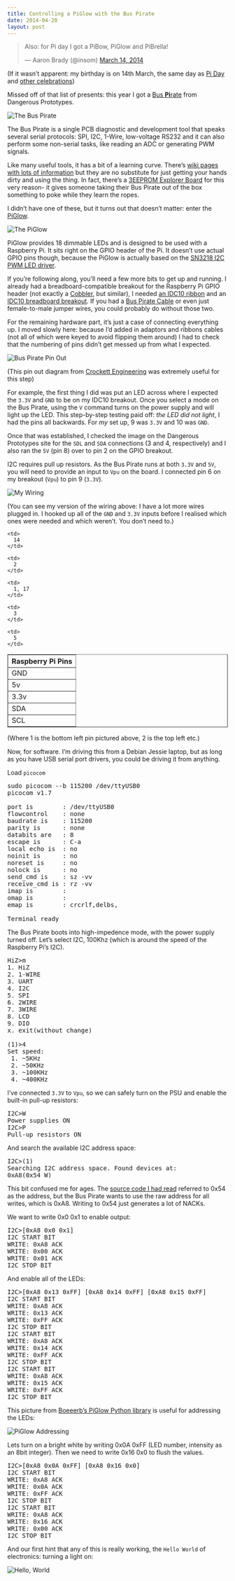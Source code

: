 ```yaml
---
title: Controlling a PiGlow with the Bus Pirate
date: 2014-04-20
layout: post
---
```

<blockquote class="twitter-tweet" lang="en">
  <p>
    Also: for Pi day I got a PiBow, PiGlow and PiBrella!
  </p>

  <p>
    &mdash; Aaron Brady (@insom) <a
href="https://twitter.com/insom/statuses/444590498511347712">March 14, 2014</a>
  </p>
</blockquote>



(If it wasn&rsquo;t apparent: my birthday is on 14th March, the same day as [Pi Day][1] and [other celebrations][2])

Missed off of that list of presents: this year I got a [Bus **Pi**rate][3] from Dangerous Prototypes.

![The Bus Pirate][4]

The Bus Pirate is a single PCB diagnostic and development tool that speaks several serial protocols: SPI, I2C, 1-Wire, low-voltage RS232 and it can also perform some non-serial tasks, like reading an ADC or generating PWM signals.

Like many useful tools, it has a bit of a learning curve. There&rsquo;s [wiki pages with lots of information][5] but they are no substitute for just getting your hands dirty and using the thing. In fact, there&rsquo;s a [3EEPROM Explorer Board][6] for this very reason- it gives someone taking their Bus Pirate out of the box something to poke while they learn the ropes.

I didn&rsquo;t have one of these, but it turns out that doesn&rsquo;t matter: enter the [PiGlow][7].

![The PiGlow][8]

PiGlow provides 18 dimmable LEDs and is designed to be used with a Raspberry Pi. It sits right on the GPIO header of the Pi. It doesn&rsquo;t use actual GPIO pins though, because the PiGlow is actually based on the [SN3218 I2C PWM LED driver][9].

If you&rsquo;re following along, you&rsquo;ll need a few more bits to get up and running. I already had a breadboard-compatible breakout for the Raspberry Pi GPIO header (not exactly a [Cobbler][10], but similar), I needed [an IDC10 ribbon][11] and an [IDC10 breadboard breakout][12]. If you had a [Bus Pirate Cable][13] or even just female-to-male jumper wires, you could probably do without those two.

For the remaining hardware part, it&rsquo;s just a case of connecting everything up. I moved slowly here: because I&rsquo;d added in adaptors and ribbons cables (not all of which were keyed to avoid flipping them around) I had to check that the numbering of pins didn&rsquo;t get messed up from what I expected.

![Bus Pirate Pin Out][14]

(This pin out diagram from [Crockett Engineering][15] was extremely useful for this step)

For example, the first thing I did was put an LED across where I expected the `3.3V` and `GND` to be on my IDC10 breakout. Once you select a mode on the Bus Pirate, using the `V` command turns on the power supply and will light up the LED. This step-by-step testing paid off: _the LED did not light_, I had the pins all backwards. For _my_ set up, 9 was `3.3V` and 10 was `GND`.

Once that was established, I checked the image on the Dangerous Prototypes site for the `SDL` and `SDA` connections (3 and 4, respectively) and I also ran the `5V` (pin 8) over to pin 2 on the GPIO breakout.

I2C requires pull up resistors. As the Bus Pirate runs at both `3.3V` and `5V`, you will need to provide an input to `Vpu` on the board. I connected pin 6 on my breakout (`Vpu`) to pin 9 (`3.3V`).

![My Wiring][16]

(You can see my version of the wiring above: I have a lot more wires plugged in. I hooked up all of the `GND` and `3.3V` inputs before I realised which ones were needed and which weren&rsquo;t. You don&rsquo;t need to.)

<table border="1" cellpadding="5">
  <tr>
    <th colspan="2">
      Raspberry Pi Pins
    </th>
  </tr>

  <tr>
    <td>
      GND
    </td>

    <td>
      14
    </td>
  </tr>

  <tr>
    <td>
      5v
    </td>

    <td>
      2
    </td>
  </tr>

  <tr>
    <td>
      3.3v
    </td>

    <td>
      1, 17
    </td>
  </tr>

  <tr>
    <td>
      SDA
    </td>

    <td>
      3
    </td>
  </tr>

  <tr>
    <td>
      SCL
    </td>

    <td>
      5
    </td>
  </tr>
</table>

(Where 1 is the bottom left pin pictured above, 2 is the top left etc.)

Now, for software. I&rsquo;m driving this from a Debian Jessie laptop, but as long as you have USB serial port drivers, you could be driving it from anything.

Load `picocom`

<pre>sudo picocom --b 115200 /dev/ttyUSB0
picocom v1.7

port is        : /dev/ttyUSB0
flowcontrol    : none
baudrate is    : 115200
parity is      : none
databits are   : 8
escape is      : C-a
local echo is  : no
noinit is      : no
noreset is     : no
nolock is      : no
send_cmd is    : sz -vv
receive_cmd is : rz -vv
imap is        :
omap is        :
emap is        : crcrlf,delbs,

Terminal ready
</pre>

The Bus Pirate boots into high-impedence mode, with the power supply turned off. Let&rsquo;s select I2C, 100Khz (which is around the speed of the Raspberry Pi&rsquo;s I2C).

<pre>HiZ>m
1. HiZ
2. 1-WIRE
3. UART
4. I2C
5. SPI
6. 2WIRE
7. 3WIRE
8. LCD
9. DIO
x. exit(without change)

(1)>4
Set speed:
 1. ~5KHz
 2. ~50KHz
 3. ~100KHz
 4. ~400KHz
</pre>

I&rsquo;ve connected `3.3V` to `Vpu`, so we can safely turn on the PSU and enable the built-in pull-up resistors:

<pre>I2C>W
Power supplies ON
I2C>P
Pull-up resistors ON
</pre>

And search the available I2C address space:

<pre>I2C>(1)
Searching I2C address space. Found devices at:
0xA8(0x54 W)
</pre>

This bit confused me for ages. The [source code I had read][17] referred to 0x54 as the address, but the Bus Pirate wants to use the raw address for all writes, which is 0xA8. Writing to 0x54 just generates a lot of NACKs.

We want to write 0x0 0x1 to enable output:

<pre>I2C>[0xA8 0x0 0x1]
I2C START BIT
WRITE: 0xA8 ACK
WRITE: 0x00 ACK
WRITE: 0x01 ACK
I2C STOP BIT
</pre>

And enable all of the LEDs:

<pre>I2C>[0xA8 0x13 0xFF] [0xA8 0x14 0xFF] [0xA8 0x15 0xFF]
I2C START BIT
WRITE: 0xA8 ACK
WRITE: 0x13 ACK
WRITE: 0xFF ACK
I2C STOP BIT
I2C START BIT
WRITE: 0xA8 ACK
WRITE: 0x14 ACK
WRITE: 0xFF ACK
I2C STOP BIT
I2C START BIT
WRITE: 0xA8 ACK
WRITE: 0x15 ACK
WRITE: 0xFF ACK
I2C STOP BIT
</pre>

This picture from [Boeeerb&rsquo;s PiGlow Python library][18] is useful for addressing the LEDs:

![PiGlow Addressing][19]

Lets turn on a bright white by writing 0x0A 0xFF (LED number, intensity as an 8bit integer). Then we need to write 0x16 0x0 to flush the values.

<pre>I2C>[0xA8 0x0A 0xFF] [0xA8 0x16 0x0]
I2C START BIT
WRITE: 0xA8 ACK
WRITE: 0x0A ACK
WRITE: 0xFF ACK
I2C STOP BIT
I2C START BIT
WRITE: 0xA8 ACK
WRITE: 0x16 ACK
WRITE: 0x00 ACK
I2C STOP BIT
</pre>

And our first hint that any of this is really working, the `Hello World` of electronics: turning a light on:

![Hello, World][20]

 [1]: http://www.piday.org/
 [2]: http://www.urbandictionary.com/define.php?term=Steak%20and%20Blowjob%20Day
 [3]: http://dangerousprototypes.com/docs/Bus_Pirate
 [4]: https://insm.cf/=/024f5b5c.png
 [5]: https://code.google.com/p/the-bus-pirate/
 [6]: http://dangerousprototypes.com/2009/07/30/prototype-bus-pirate-3eeprom-explorer-board/
 [7]: http://shop.pimoroni.com/products/piglow
 [8]: https://insm.cf/=/8f8b11a0.png?inline=1
 [9]: http://www.si-en.com/uploadpdf/s2011517171720.pdf
 [10]: http://shop.pimoroni.com/products/adafruit-pi-t-cobbler-breakout-kit-for-raspberry-pi
 [11]: http://www.ebay.co.uk/itm/281209204268
 [12]: http://www.ebay.co.uk/itm/221397350202
 [13]: http://www.hobbytronics.co.uk/bus-pirate-cable
 [14]: https://insm.cf/=/038d7364.png
 [15]: http://crocketteng.com/blog/bus-pirate-pinout/
 [16]: https://insm.cf/=/028f0455.png
 [17]: https://github.com/pimoroni/piglow/blob/master/examples/piglow-example.py
 [18]: https://github.com/Boeeerb/PiGlow
 [19]: https://raw.github.com/Boeeerb/PiGlow/master/SN3218_addressing.jpg
 [20]: https://insm.cf/=/ac2a0456.png


